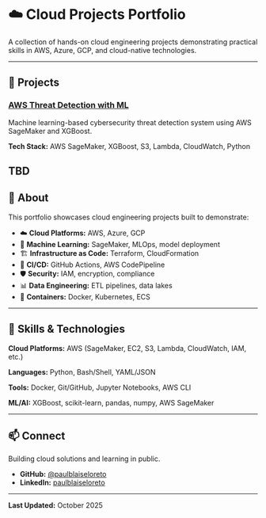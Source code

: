 # ☁️ Cloud Projects Portfolio

A collection of hands-on cloud engineering projects demonstrating practical skills in AWS, Azure, GCP, and cloud-native technologies.

---

## 📂 Projects

### [AWS Threat Detection with ML](./aws-threat-detection-ml/)
Machine learning-based cybersecurity threat detection system using AWS SageMaker and XGBoost.

**Tech Stack:** AWS SageMaker, XGBoost, S3, Lambda, CloudWatch, Python

TBD
---

## 🎯 About

This portfolio showcases cloud engineering projects built to demonstrate:

- ☁️ **Cloud Platforms:** AWS, Azure, GCP
- 🤖 **Machine Learning:** SageMaker, MLOps, model deployment
- 🏗️ **Infrastructure as Code:** Terraform, CloudFormation
- 🔄 **CI/CD:** GitHub Actions, AWS CodePipeline
- 🛡️ **Security:** IAM, encryption, compliance
- 📊 **Data Engineering:** ETL pipelines, data lakes
- 🐳 **Containers:** Docker, Kubernetes, ECS

---

## 💼 Skills & Technologies

**Cloud Platforms:** AWS (SageMaker, EC2, S3, Lambda, CloudWatch, IAM, etc.)

**Languages:** Python, Bash/Shell, YAML/JSON

**Tools:** Docker, Git/GitHub, Jupyter Notebooks, AWS CLI

**ML/AI:** XGBoost, scikit-learn, pandas, numpy, AWS SageMaker

---

## 📫 Connect

Building cloud solutions and learning in public.

- **GitHub:** [@paulblaiseloreto](https://github.com/paulblaiseloreto)
- **LinkedIn:** [paulblaiseloreto](https://linkedin.com/in/paulblaiseloreto)

---

**Last Updated:** October 2025
